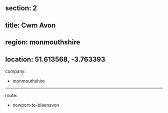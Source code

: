 section: 2
----
title: Cwm Avon
----
region: monmouthshire
----
location: 51.613568, -3.763393
----
company:
- monmouthshire
----
route:
- newport-to-blaenavon
